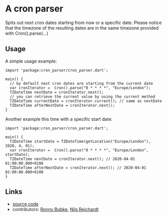 # A cron parser

Spits out next cron dates starting from now or a specific date.
Please notice that the timezone of the resulting dates are in the
same timezone provided with Cron().parse(...)

## Usage

A simple usage example:

    import 'package:cron_parser/cron_parser.dart';

    main() {
      // by default next cron dates are starting from the current date
      var cronIterator =  Cron().parse("0 * * * *", "Europe/London");
      TZDateTime nextDate = cronIterator.next();
      // you can retrieve the current value by using the current method
      TZDateTime currentDate = cronIterator.current(); // same as nextDate
      TZDateTime afterNextDate = cronIterator.next();
    }

Another example this time with a specific start date:

    import 'package:cron_parser/cron_parser.dart';

    main() {
      TZDateTime startDate = TZDateTime(getLocation("Europe/London"), 2020, 4, 01);
      var cronIterator =  Cron().parse("0 * * * *", "Europe/London", startDate);
      TZDateTime nextDate = cronIterator.next(); // 2020-04-01 01:00:00.000+0100
      TZDateTime afterNextDate = cronIterator.next(); // 2020-04-01 02:00:00.000+0100
    }

## Links

- [source code][source]
- contributors: [Ronny Bubke](https://github.com/rbubke), [Nils Reichardt](https://github.com/nilsreichardt)

[source]: https://github.com/rbubke/cron-parser